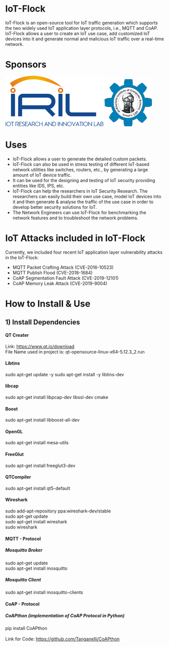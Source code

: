 # IoT-Flock #
IoT-Flock is an open-source tool for IoT traffic generation which supports the two widely used IoT
application layer protocols, i.e., MQTT and CoAP. IoT-Flock allows a user to create an IoT use case,
add customized IoT devices into it and generate normal and malicious IoT traffic over a real-time
network.
# Sponsors #
![](iril-mini.png)
![](kics_logo_png-mini.png)


# Uses #
* IoT-Flock allows a user to generate the detailed custom packets.
* IoT-Flock can also be used in stress testing of different IoT-based network utilities like switches, routers, etc., by generating a large amount of IoT device traffic.
* It can be used for the designing and testing of IoT security providing entities like IDS, IPS, etc.
* IoT-Flock can help the researchers in IoT Security Research. The researchers can easily build their own use case, model IoT devices into it and then generate & analyse the traffic of the use case in order to develop better security solutions for IoT.
* The Network Engineers can use IoT-Flock for benchmarking the network features and to troubleshoot the network problems.

# IoT Attacks included in IoT-Flock #
Currently, we included four recent IoT application layer vulnerability attacks in the IoT-Flock: 
* MQTT Packet Crafting Attack (CVE-2016-10523)
* MQTT Publish Flood (CVE-2018-1684)
* CoAP Segmentation Fault Attack (CVE-2019-12101) 
* CoAP Memory Leak Attack (CVE-2019-9004)

# How to Install & Use #
## 1) Install Dependencies ##

#### QT Creater ####
Link: https://www.qt.io/download <br/>
File Name used in project is: qt-opensource-linux-x64-5.12.3_2.run
#### Libtins ####
  sudo apt-get update -y
  sudo apt-get install -y libtins-dev
#### libcap ####
  sudo apt-get install libpcap-dev libssl-dev cmake
#### Boost ####
  sudo apt-get install libboost-all-dev
#### OpenGL ####
  sudo apt-get install mesa-utils
#### FreeGlut ####
  sudo apt-get install freeglut3-dev
#### QTCompiler ####
  sudo apt-get install qt5-default
#### Wireshark ####
sudo add-apt-repository ppa:wireshark-dev/stable<br/>
sudo apt-get update<br/>
sudo apt-get install wireshark<br/>
sudo wireshark<br/>

#### MQTT - Protocol ####
##### Mosquitto Broker #####
sudo apt-get update<br/>
sudo apt-get install mosquitto
##### Mosquitto Client #####
sudo apt-get install mosquitto-clients

#### CoAP - Protocol ####
##### CoAPthon (implementation of CoAP Protocol in Python) #####
pip install CoAPthon<br/>
<br/>Link for Code: https://github.com/Tanganelli/CoAPthon<br/>
